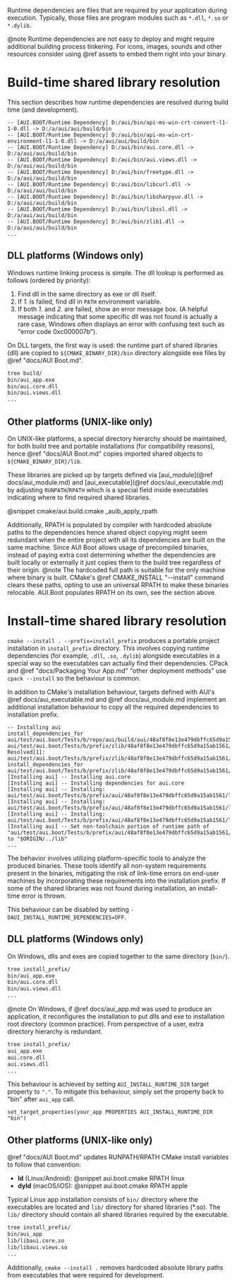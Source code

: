 Runtime dependencies are files that are required by your application during execution. Typically, those files are
program modules such as `*.dll`, `*.so` or `*.dylib`.

@note
Runtime dependencies are not easy to deploy and might require additional building process tinkering. For icons, images,
sounds and other resources consider using @ref assets to embed them right into your binary.

# Build-time shared library resolution

This section describes how runtime dependencies are resolved during build time (and development).

```
-- [AUI.BOOT/Runtime Dependency] D:/aui/bin/api-ms-win-crt-convert-l1-1-0.dll -> D:/a/aui/aui/build/bin
-- [AUI.BOOT/Runtime Dependency] D:/aui/bin/api-ms-win-crt-environment-l1-1-0.dll -> D:/a/aui/aui/build/bin
-- [AUI.BOOT/Runtime Dependency] D:/aui/bin/aui.core.dll -> D:/a/aui/aui/build/bin
-- [AUI.BOOT/Runtime Dependency] D:/aui/bin/aui.views.dll -> D:/a/aui/aui/build/bin
-- [AUI.BOOT/Runtime Dependency] D:/aui/bin/freetype.dll -> D:/a/aui/aui/build/bin
-- [AUI.BOOT/Runtime Dependency] D:/aui/bin/libcurl.dll -> D:/a/aui/aui/build/bin
-- [AUI.BOOT/Runtime Dependency] D:/aui/bin/libsharpyuv.dll -> D:/a/aui/aui/build/bin
-- [AUI.BOOT/Runtime Dependency] D:/aui/bin/libssl.dll -> D:/a/aui/aui/build/bin
-- [AUI.BOOT/Runtime Dependency] D:/aui/bin/zlib1.dll -> D:/a/aui/aui/build/bin
...
```

## DLL platforms (Windows only)

Windows runtime linking process is simple. The dll lookup is performed as follows (ordered by priority):
1. Find dll in the same directory as exe or dll itself.
2. If _1._ is failed, find dll in `PATH` environment variable.
3. If both _1._ and _2._ are failed, show an error message box. (A helpful message indicating that some specific dll
   was not found is actually a rare case, Windows often displays an error with confusing text such as
   "error code 0xc000007b").

On DLL targets, the first way is used: the runtime part of shared libraries (dll) are copied to `${CMAKE_BINARY_DIR}/bin`
directory alongside exe files by @ref "docs/AUI Boot.md".
```sh
tree build/
bin/aui_app.exe
bin/aui.core.dll
bin/aui.views.dll
...
```

## Other platforms (UNIX-like only)

On UNIX-like platforms, a special directory hierarchy should be maintained, for both build tree and portable
installations (for compatibility reasons), hence @ref "docs/AUI Boot.md" copies imported shared objects to
`${CMAKE_BINARY_DIR}/lib`.

These libraries are picked up by targets defined via [aui_module](@ref docs/aui_module.md) and
[aui_executable](@ref docs/aui_executable.md) by adjusting `RUNPATH`/`RPATH` which is a special field inside executables
indicating where to find required shared libraries.

@snippet cmake/aui.build.cmake _auib_apply_rpath

Additionally, RPATH is populated by compiler with hardcoded absolute paths to the dependencies hence shared object
copying might seem redundant when the entire project with all its dependencies are built on the same machine. Since AUI
Boot allows usage of precompiled binaries, instead of paying extra cost determining whether the dependencies are built
locally or externally it just copies them to the build tree regardless of their origin.
@note
The hardcoded full path is suitable for the only machine where binary is built. CMake's
@ref CMAKE_INSTALL "--install" command clears these paths, opting to use an universal RPATH to make these binaries
relocable. AUI.Boot populates RPATH on its own, see the section above.

# Install-time shared library resolution

`cmake --install . --prefix=install_prefix` produces a portable project installation in `install_prefix` directory.
This involves copying runtime dependencies (for example, `.dll`, `.so`, `.dylib`) alongside executables in a special
way so the executables can actually find their dependencies. CPack and
@ref "docs/Packaging Your App.md" "other deployment methods" use `cpack --install` so the behaviour is common.

In addition to CMake's installation behaviour, targets defined with AUI's @ref docs/aui_executable.md and 
@ref docs/aui_module.md implement an additional installation behaviour to copy all the required dependencies to
installation prefix.

```
-- Installing aui
install_dependencies_for aui/test/aui.boot/Tests/b/repo/aui/build/aui/48af8f8e13e479dbffc65d9a15ab1561/lib/libaui.core.so 
aui/test/aui.boot/Tests/b/prefix/zlib/48af8f8e13e479dbffc65d9a15ab1561/lib/libz.so.1
Resolved[1]: aui/test/aui.boot/Tests/b/prefix/zlib/48af8f8e13e479dbffc65d9a15ab1561/lib/libz.so.1
install_dependencies_for aui/test/aui.boot/Tests/b/prefix/zlib/48af8f8e13e479dbffc65d9a15ab1561/lib/libz.so.1  
[Installing aui] -- Installing aui.core
[Installing aui] -- Installing dependencies for aui.core
[Installing aui] -- Installing: aui/test/aui.boot/Tests/b/prefix/aui/48af8f8e13e479dbffc65d9a15ab1561/lib/libz.so.1
[Installing aui] -- Installing: aui/test/aui.boot/Tests/b/prefix/aui/48af8f8e13e479dbffc65d9a15ab1561/lib/libz.so.1.2.11
[Installing aui] -- Installing: aui/test/aui.boot/Tests/b/prefix/aui/48af8f8e13e479dbffc65d9a15ab1561/lib/libaui.core.so
[Installing aui] -- Set non-toolchain portion of runtime path of "aui/test/aui.boot/Tests/b/prefix/aui/48af8f8e13e479dbffc65d9a15ab1561/lib/libaui.core.so" to "$ORIGIN/../lib"
...
```

The behavior involves utilizing platform-specific tools to analyze the produced binaries. These tools identify all
non-system requirements present in the binaries, mitigating the risk of link-time errors on end-user machines by
incorporating these requirements into the installation prefix. If some of the shared libraries was not found during
installation, an install-time error is thrown.

This behaviour can be disabled by setting `-DAUI_INSTALL_RUNTIME_DEPENDENCIES=OFF`.

## DLL platforms (Windows only)

On Windows, dlls and exes are copied together to the same directory (`bin/`).
```sh
tree install_prefix/
bin/aui_app.exe
bin/aui.core.dll
bin/aui.views.dll
...
```

@note
On Windows, if @ref docs/aui_app.md was used to produce an application, it reconfigures the installation to put dlls and exe
to installation root directory (common practice). From perspective of a user, extra directory hierarchy is redundant.
```sh
tree install_prefix/
aui_app.exe
aui.core.dll
aui.views.dll
...
```
This behaviour is achieved by setting `AUI_INSTALL_RUNTIME_DIR` target property to `"."`. To mitigate this behaviour,
simply set the property back to "bin" after `aui_app` call.
```
set_target_properties(your_app PROPERTIES AUI_INSTALL_RUNTIME_DIR "bin")
```

## Other platforms (UNIX-like only)

@ref "docs/AUI Boot.md" updates RUNPATH/RPATH CMake install variables to follow that convention:

- **ld** (Linux/Android): @snippet aui.boot.cmake RPATH linux
- **dyld** (macOS/iOS): @snippet aui.boot.cmake RPATH apple

Typical Linux app installation consists of `bin/` directory where the executables are located and `lib/` directory
for shared libraries (*.so). The `lib/` directory should contain all shared libraries required by the executable.
```sh
tree install_prefix/
bin/aui_app
lib/libaui.core.so
lib/libaui.views.so
...
```

Additionally, `cmake --install .` removes hardcoded absolute library paths from executables that were required for
development.
